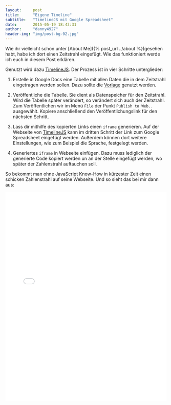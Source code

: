 ```yaml
---
layout: 	post
title:  	"Eigene Timeline"
subtitle:   "TimelineJS mit Google Spreadsheet"
date:   	2015-05-19 18:43:31
author:     "danny4927"
header-img: "img/post-bg-02.jpg"
---
```


Wie ihr vielleicht schon unter [About Me]({% post_url ../about %})gesehen habt, habe ich dort einen Zeitstrahl eingefügt. Wie das funktioniert werde ich euch in diesem Post erklären. 


Genutzt wird dazu [TimelineJS](http://timeline.knightlab.com/). Der Prozess ist in vier Schritte unterglieder:


1. Erstelle in Google Docs eine Tabelle mit allen Daten die in dem Zeitstrahl eingetragen werden sollen. 
Dazu sollte die [Vorlage](https://drive.google.com/previewtemplate?id=0AppSVxABhnltdEhzQjQ4MlpOaldjTmZLclQxQWFTOUE&mode=public) genutzt werden.

2. Veröffentliche die Tabelle. Sie dient als Datenspeicher für den Zeitstrahl. Wird die Tabelle später verändert, so 
verändert sich auch der Zeitstrahl. Zum Veröffentlichen wir im Menü `File` der Punkt `Publish to Web..` ausgewählt. 
Kopiere anschließend den Veröffentlichungslink für den nächsten Schritt.

3. Lass dir mithilfe des kopierten Links einen `iframe` generieren. Auf der Webseite von 
[TimelineJS](http://timeline.knightlab.com/) kann im dritten Schritt der Link zum Google Spreadsheet eingefügt werden. 
Außerdem können dort weitere Einstellungen, wie zum Beispiel die Sprache, festgelegt werden.

4. Generiertes `iframe` in Webseite einfügen. Dazu muss lediglich der generierte Code kopiert werden un an der Stelle 
eingefügt werden, wo später der Zahlenstrahl auftauchen soll. 

So bekommt man ohne JavaScript Know-How in kürzester Zeit einen schicken Zahlenstrahl auf seine Webseite. Und so sieht das bei mir dann aus:

<iframe src='//cdn.knightlab.com/libs/timeline/latest/embed/index.html?source=0AikQUO1MvdBodFVMdHVhSE1oaWY0N3JCVThjeW5FbGc&font=Bevan-PotanoSans&maptype=osm&lang=de&start_at_end=true&height=650' width='100%' height='650' frameborder='0'></iframe>
